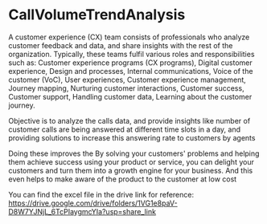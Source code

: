 # CallVolumeTrendAnalysis
A customer experience (CX) team consists of professionals who
analyze customer feedback and data, and share insights with the rest
of the organization. Typically, these teams fulfil various roles and
responsibilities such as: Customer experience programs (CX
programs), Digital customer experience, Design and processes,
Internal communications, Voice of the customer (VoC), User
experiences, Customer experience management, Journey mapping,
Nurturing customer interactions, Customer success, Customer
support, Handling customer data, Learning about the customer
journey.


Objective is to analyze the calls data, and provide insights like number of customer calls are being answered at different time slots in a day, and providing solutions to increase this answering rate to customers by agents

Doing these improves the By solving your customers' problems
and helping them achieve success using your product or service, you
can delight your customers and turn them into a growth engine for your
business. And this even helps to make aware of the product to the
customer at low cost

You can find the excel file in the drive link for reference:
https://drive.google.com/drive/folders/1VG1e8paV-D8W7YJNjL_6TcPIaygmcYIa?usp=share_link
